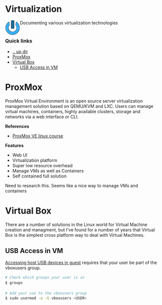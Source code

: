 Virtualization
====================================================================================================
<img align="left" width="48" height="48" src="../../art/logo_256x256.png">
Documenting various virtualization technologies
<br><br>

### Quick links
* [.. up dir](https://github.com/phR0ze/cyberlinux)
* [ProxMox](#prox-mox)
* [Virtual Box](#virtual-box)
  * [USB Access in VM](#usb-access-in-vm)

# ProxMox
ProxMox Virtual Environment is an open source server virtualization management solution based on 
QEMU/KVM and LXC. Users can manage virtual machines, containers, highly available clusters, storage 
and networks via a web interface or CLI.

**References**
* [ProxMox VE linux course](https://www.youtube.com/watch?v=LCjuiIswXGs)

**Features**
* Web UI
* Virtualization platform
* Super low resource overhead
* Manage VMs as well as Containers
* Self contained full solution

Need to research this. Seems like a nice way to manage VMs and containers

# Virtual Box
There are a number of solutions in the Linux world for Virtual Machine creation and managment, but 
I've found for a number of years that Virtual Box is the simplest cross platform way to deal with 
Virtual Machines.

## USB Access in VM
[Accessing host USB devices in guest](https://wiki.archlinux.org/index.php/VirtualBox#Accessing_host_USB_devices_in_guest)
requires that your user be part of the vboxusers group.

```bash
# Check which groups your user is in
$ groups

# Add your use to the vboxusers group
$ sudo usermod -a -G vboxusers <USER>
```

<!-- 
vim: ts=2:sw=2:sts=2
-->

